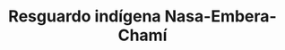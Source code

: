 ---
title: Resguardo indígena Nasa-Embera-Chamí
nombre_comunidad: Resguardo indígena Nasa-Embera-Chamí
municipio: Buenaventura
departamento: Valle del Cauca
descripcion: "Constuído en el año 2000, el resguardo está conformado por indigenas de los pueblos Nasa y Embera cada uno cuenta con un sistema de gobierno propio; Cabildo mayor en la comunidad Nasa y Consejería en la comunidad Embera Chamí Aizama. Reconocidos por la Unidad de Víctimas como Sujeto de Reparación Colectiva, la ruta de reparación colectiva está pendiente por iniciar.  Hacen parte de la  Asociación de Cabildos Indígenas del Valle del\_ Cauca Región Pacífico - ACIVA y de la Organización Regional Indígena del Valle del Cauca -\_ORIVAC."
num_personas: 579
num_familias: 175
min_distancia_casco_urbano: 60
km_distancia_casco_urbano: 48
vias_acceso: Muy buenas condiciones, doble calzada
infraestructura_comunitaria:
  - Institución Educativa Nachasin
  - ' Cancha de fútbol'
  - ' Caseta comunal Comunidad Nasa'
  - |-

    Caseta comunal comunidad Embera Chamí
notas_infraestructura_comunitaria: null
liderazgo_comunidad:
  - >-
    Los escenarios de toma de decisiones en el marco del gobierno propio están a
    cargo de los jóvenes del resguardo. Las autoridades que conforman el cabildo
    y la consejería de cada comunidad son: Mayor - secretario - Financiero -
    Cacique y Guardia. Cuentan además con coordinadores para cada ámbito del
    plan de vida: Salud - Cultura - Comunicaciones - Deportes y juventud.
inclusion_diversidad_genero: "Cabildo del Resguardo Indígena Nasa Gobierno Propio Embera Chamí Consejería 6 autoridades- Guardia indígena (5 años – Guardia de presentación) Formación en Primeros Auxilios- Movimiento Juvenil  80% de la población es joven – Grupo ambiental.\nArticulación con Proceso político\_ en Cauca: Toribio, Caloto, Corinto y Santander de Quilichao. Valle del Cauca: Trujillo, Vijes y Cañón de Garrapatas."
comentarios_conectividad: |-
  Señal regular en algunas zonas con operador (wom, movistar)
  señal activa con (claro y Tigo)
  la institución educativa cuenta con conexión de internet con operador"
punto_SOLE: null
comentarios_punto_SOLE: []
ppales_actividades_economicas_vocacion_productiva:
  - Economías propias - soberanía alimentaria y trueque
  - ' Prácticas Agrícolas (huerta -plátano - hortalizas - frutales)'
  - 'Turismo Comunitario: Balneario La Delfina (Nasa Kiwe)'
  - Tejidos en Lana - chaquiras y mostacilla
  - ' Senderos Ecológicos'
  - ' Cultivos de Caña'
comentarios_ppales_actividades_economicas_vocacion_productiva: null
comunidad_sostenible_uso_suelo: null
org_con_proyeccion: []
servicios_publicos_comunidades_focalizadas:
  - >-
    Acueductos Comunitarios: Toma de Agua Ubicada en zona de Reserva Forestal –
    Protegido por la Guardia Indígena
  - ' Baterías Sanitarias'
  - ' Energía Eléctrica - EPSA CELSIA'
comunidades_focalizadas_educacion_infraestructura_educativa:
  - >-
    Institución  Educativa Agropecuaria: Nasachin – Intercultural - PEC: 480
    estudiantes Pueblos Indígenas: Nasa - inga - Embera - Eperara Siapidara y
    Wounam
  - ' -Afrocolombianos y población Campesina.'
comunidades_focalizadas_practicas_organizativas: []
conectividad_minima: Regular
iniciativas_priorizadas: []
org_focalizada: []
riesgo: null
otros_programas_USAID: []
alianzas_colaboradores: []
posibilidad_iniciativas_conjuntas_aliados_2: []
actividades_ocio:
  - 'Cultura Nasa: Sek Buy - Saakhelu - Chapux - refrescamiento de bastones'
  - ' Embera Chamí: Eadora - Celebración Comunitaria de la Menarca - Banecuá – Ritual de ofrenda madre tierra  Paruká – Ritual de presentación de las niñas y niños para conformar familias.'
medios_comunicacion_narrativas_locales: []
num_visitas_realizadas: null
num_diagnosticos_rurales_participativos_realizados: null
infraestructura_salud_atencion_psicosocial: []
notas_infraestructura_salud_atencion_psicosocial: >-
  A través del programa, el HOSPITAL DISTRITAL LUIS ABLANQUE DE LA PLATA en el
  Distrito de Buenaventura, habilitó el servicio de psicología, fonoaudiología y
  fisioterapia.
num_visitas_predio: null
grafica_ubicacion_geografica: /charts/municipios/buenaventura/ubicacion_geografica.html
url: /comunidad-focalizada/resguardo-indigena-nasa-embera-chami
imagen_iniciativas_productivas: null
imagen_medios_comunicacion: null
layout: single
download_file: /reportes/resguardo-indigena-nasa-embera-chami.pdf

---